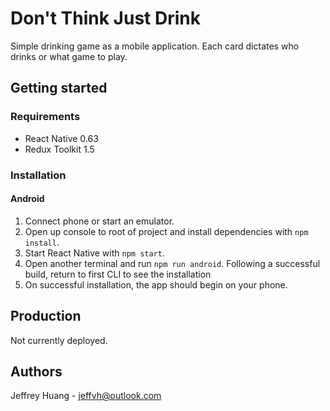 # Don't Think Just Drink

Simple drinking game as a mobile application. Each card dictates who drinks or what game to play.

## Getting started

### Requirements

- React Native 0.63
- Redux Toolkit 1.5

### Installation

#### Android

1. Connect phone or start an emulator.
2. Open up console to root of project and install dependencies with `npm install`.
3. Start React Native with `npm start`.
4. Open another terminal and run `npm run android`. Following a successful build, return to first CLI to see the installation
5. On successful installation, the app should begin on your phone.

## Production

Not currently deployed.

## Authors

Jeffrey Huang - jeffvh@outlook.com
